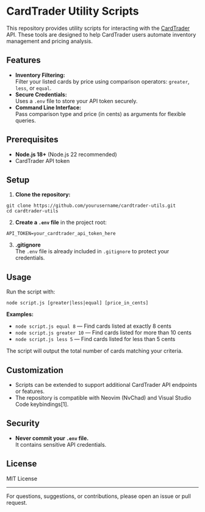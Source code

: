 # CardTrader Utility Scripts

This repository provides utility scripts for interacting with the [CardTrader](https://www.cardtrader.com/) API. These tools are designed to help CardTrader users automate inventory management and pricing analysis.

## Features

- **Inventory Filtering:**  
  Filter your listed cards by price using comparison operators: `greater`, `less`, or `equal`.
- **Secure Credentials:**  
  Uses a `.env` file to store your API token securely.
- **Command Line Interface:**  
  Pass comparison type and price (in cents) as arguments for flexible queries.

## Prerequisites

- **Node.js 18+** (Node.js 22 recommended)
- CardTrader API token

## Setup

1. **Clone the repository:**
```
git clone https://github.com/yourusername/cardtrader-utils.git
cd cardtrader-utils
```

2. **Create a `.env` file** in the project root:
```
API_TOKEN=your_cardtrader_api_token_here
```

3. **.gitignore**  
The `.env` file is already included in `.gitignore` to protect your credentials.

## Usage

Run the script with:

`node script.js [greater|less|equal] [price_in_cents]`

**Examples:**
- `node script.js equal 8` — Find cards listed at exactly 8 cents
- `node script.js greater 10` — Find cards listed for more than 10 cents
- `node script.js less 5` — Find cards listed for less than 5 cents

The script will output the total number of cards matching your criteria.

## Customization

- Scripts can be extended to support additional CardTrader API endpoints or features.
- The repository is compatible with Neovim (NvChad) and Visual Studio Code keybindings[1].

## Security

- **Never commit your `.env` file.**  
  It contains sensitive API credentials.

## License

MIT License

---

For questions, suggestions, or contributions, please open an issue or pull request.
